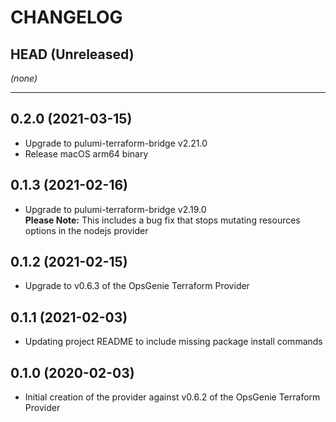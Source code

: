 CHANGELOG
=========

## HEAD (Unreleased)
_(none)_

---

## 0.2.0 (2021-03-15)
* Upgrade to pulumi-terraform-bridge v2.21.0
* Release macOS arm64 binary

## 0.1.3 (2021-02-16)
* Upgrade to pulumi-terraform-bridge v2.19.0  
  **Please Note:** This includes a bug fix that stops mutating resources options in the nodejs provider

## 0.1.2 (2021-02-15)
* Upgrade to v0.6.3 of the OpsGenie Terraform Provider

## 0.1.1 (2021-02-03)
* Updating project README to include missing package install commands

## 0.1.0 (2020-02-03)
* Initial creation of the provider against v0.6.2 of the OpsGenie Terraform Provider
